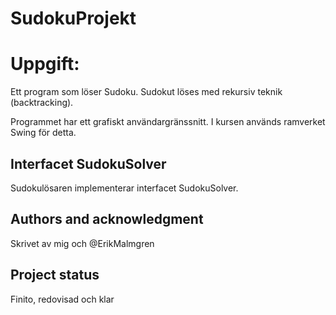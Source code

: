 # SudokuProjekt

# Uppgift:

Ett program som löser Sudoku. Sudokut löses med rekursiv teknik (backtracking). 

Programmet har ett grafiskt användargränssnitt. I kursen används ramverket Swing för detta. 

## Interfacet SudokuSolver

Sudokulösaren implementerar interfacet SudokuSolver. 

## Authors and acknowledgment
Skrivet av mig och @ErikMalmgren

## Project status
Finito, redovisad och klar


